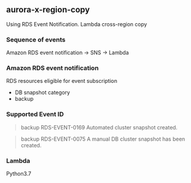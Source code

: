 ## aurora-x-region-copy
Using RDS Event Notification. Lambda cross-region copy

### Sequence of events
Amazon RDS event notification → SNS → Lambda

### Amazon RDS event notification
RDS resources eligible for event subscription
- DB snapshot
category
- backup

### Supported Event ID
> backup
> RDS-EVENT-0169
> Automated cluster snapshot created.

> backup
> RDS-EVENT-0075
> A manual DB cluster snapshot has been created.

### Lambda
Python3.7
